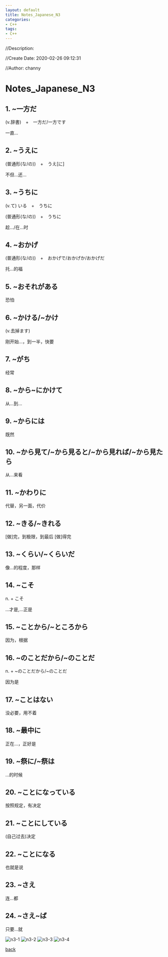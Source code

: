 ```yaml
---
layout: default
title: Notes_Japanese_N3
categories:
- C++
tags:
- C++
---
```

//Description:

//Create Date: 2020-02-26 09:12:31

//Author: channy

# Notes_Japanese_N3

## 1. ~一方だ

(v.辞書)　+　一方だ/一方です

一直...

## 2. ~うえに

(普通形(な/の))　+　うえ[に]

不但...还...

## 3. ~うちに

(v.て) いる　+　うちに

(普通形(な/の))　+　うちに

趁.../在...时

## 4. ~おかげ

(普通形(な/の))　+　おかげで/おかげか/おかげだ

托...的福

## 5. ~おそれがある

恐怕

## 6. ~かける/~かけ

(v.去掉ます)

刚开始...，到一半，快要

## 7. ~がち

经常

## 8. ~から~にかけて

从...到...

## 9. ~からには

既然

## 10. ~から見て/~から見ると/~から見れば/~から見たら

从...来看

## 11. ~かわりに

代替，另一面，代价

## 12. ~きる/~きれる

[做]完，到极限，到最后
[做]得完

## 13. ~くらい/~くらいだ

像...的程度，那样

## 14. ~こそ

n. + こそ

...才是,...正是

## 15. ~ことから/~ところから

因为，根据

## 16. ~のことだから/~のことだ

n. + ~のことだから/~のことだ

因为是

## 17. ~ことはない

没必要，用不着

## 18. ~最中に

正在...，正好是

## 19. ~祭に/~祭は

...的时候

## 20. ~ことになっている

按照规定，有决定

## 21. ~ことにしている

(自己过去)决定

## 22. ~ことになる

也就是说

## 23. ~さえ

连...都

## 24. ~さえ~ば

只要...就

![n3-1](./jpimages/n3-1.png)
![n3-2](./jpimages/n3-2.png)
![n3-3](./jpimages/n3-3.png)
![n3-4](./jpimages/n3-4.png)

[back](/)

